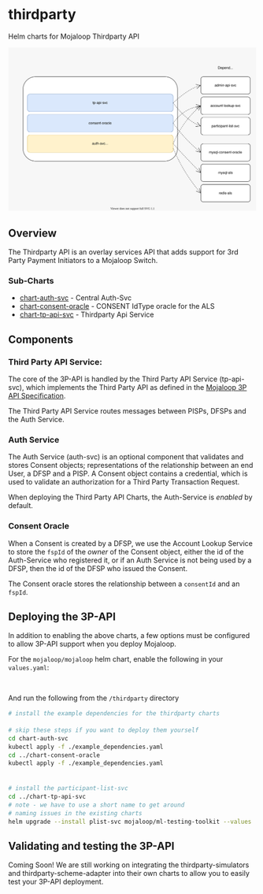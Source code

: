 # thirdparty

Helm charts for Mojaloop Thirdparty API

![](./overview.svg)

## Overview

The Thirdparty API is an overlay services API that adds support for 3rd Party Payment
Initiators to a Mojaloop Switch.

### Sub-Charts
- [chart-auth-svc](./chart-auth-svc) - Central Auth-Svc
- [chart-consent-oracle](./chart-consent-oracle) - CONSENT IdType oracle for the ALS
- [chart-tp-api-svc](./chart-tp-api-svc) - Thirdparty Api Service

## Components

### Third Party API Service:

The core of the 3P-API is handled by the Third Party API Service (tp-api-svc), which 
implements the Third Party API as defined in the [Mojaloop 3P API Specification](https://github.com/mojaloop/mojaloop-specification/tree/master/thirdparty-api).

The Third Party API Service routes messages between PISPs, DFSPs and the Auth Service.


### Auth Service

The Auth Service (auth-svc) is an optional component that validates and stores Consent objects;
representations of the relationship between an end User, a DFSP and a PISP. A Consent object
contains a credential, which is used to validate an authorization for a Third Party Transaction
Request.

When deploying the Third Party API Charts, the Auth-Service is _enabled_ by default.

### Consent Oracle

When a Consent is created by a DFSP, we use the Account Lookup Service to store the `fspId` of the
_owner_ of the Consent object, either the id of the Auth-Service who registered it, or if an Auth
Service is not being used by a DFSP, then the id of the DFSP who issued the Consent.

The Consent oracle stores the relationship between a `consentId` and an `fspId`.

## Deploying the 3P-API

In addition to enabling the above charts, a few options must be configured to allow 3P-API
support when you deploy Mojaloop.

For the `mojaloop/mojaloop` helm chart, enable the following in your `values.yaml`:


```yaml



```

And run the following from the `/thirdparty` directory

```bash
# install the example dependencies for the thirdparty charts

# skip these steps if you want to deploy them yourself
cd chart-auth-svc
kubectl apply -f ./example_dependencies.yaml
cd ../chart-consent-oracle
kubectl apply -f ./example_dependencies.yaml


# install the participant-list-svc
cd ../chart-tp-api-svc
# note - we have to use a short name to get around
# naming issues in the existing charts
helm upgrade --install plist-svc mojaloop/ml-testing-toolkit --values ./participant-list-svc.yaml


```


## Validating and testing the 3P-API

Coming Soon! We are still working on integrating the thirdparty-simulators and thirdparty-scheme-adapter into
their own charts to allow you to easily test your 3P-API deployment.